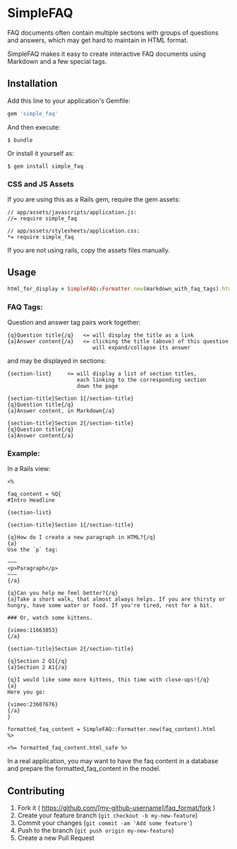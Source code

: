 # SimpleFAQ

FAQ documents often contain multiple sections with groups of questions and answers, which may get hard to maintain in HTML format.

SimpleFAQ makes it easy to create interactive FAQ documents using Markdown and a few special tags.

## Installation

Add this line to your application's Gemfile:

```ruby
gem 'simple_faq'
```

And then execute:

    $ bundle

Or install it yourself as:

    $ gem install simple_faq


### CSS and JS Assets

If you are using this as a Rails gem, require the gem assets:

~~~
// app/assets/javascripts/application.js:
//= require simple_faq

// app/assets/stylesheets/application.css:
*= require simple_faq
~~~

If you are not using rails, copy the assets files manually.

## Usage

~~~ruby
html_for_display = SimpleFAQ::Formatter.new(markdown_with_faq_tags).html
~~~

### FAQ Tags:

Question and answer tag pairs work together:

    {q}Question title{/q}   <= will display the title as a link
    {a}Answer content{/a}   <= clicking the title (above) of this question
                               will expand/collapse its answer

and may be displayed in sections:

    {section-list}     <= will display a list of section titles,
                          each linking to the corresponding section
                          down the page

    {section-title}Section 1{/section-title}
    {q}Question title{/q}
    {a}Answer content, in Markdown{/a}

    {section-title}Section 2{/section-title}
    {q}Question title{/q}
    {a}Answer content{/a}

### Example:

In a Rails view:

    <%

    faq_content = %Q{
    #Intro Headline

    {section-list}

    {section-title}Section 1{/section-title}

    {q}How do I create a new paragraph in HTML?{/q}
    {a}
    Use the `p` tag:

    ~~~
    <p>Paragraph</p>
    ~~~
    {/a}

    {q}Can you help me feel better?{/q}
    {a}Take a short walk, that almost always helps. If you are thirsty or hungry, have some water or food. If you're tired, rest for a bit.

    ### Or, watch some kittens.

    {vimeo:11663853}
    {/a}

    {section-title}Section 2{/section-title}

    {q}Section 2 Q1{/q}
    {a}Section 2 A1{/a}

    {q}I would like some more kittens, this time with close-ups!{/q}
    {a}
    Here you go:

    {vimeo:23607676}
    {/a}
    }

    formatted_faq_content = SimpleFAQ::Formatter.new(faq_content).html
    %>

    <%= formatted_faq_content.html_safe %>

 In a real application, you may want to have the faq content in a database and prepare the formatted_faq_content in the model.

## Contributing

1. Fork it ( https://github.com/[my-github-username]/faq_format/fork )
2. Create your feature branch (`git checkout -b my-new-feature`)
3. Commit your changes (`git commit -am 'Add some feature'`)
4. Push to the branch (`git push origin my-new-feature`)
5. Create a new Pull Request
